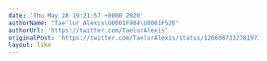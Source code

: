 ```yaml
---
date: 'Thu May 28 19:21:57 +0000 2020'
authorName: "Tae’lur Alexis\U0001F984\U0001F52E"
authorUrl: 'https://twitter.com/TaelurAlexis'
originalPost: 'https://twitter.com/TaelurAlexis/status/1266087332781973507'
layout: like
---
```

